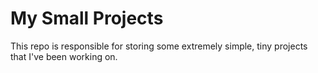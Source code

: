 # My Small Projects
This repo is responsible for storing some extremely simple, tiny projects that I've been working on.
